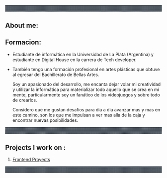 <link href="style.css" rel="stylesheet"></link>

<div aling="center">
    <img src="img/Guardaanim2.gif" alt="Guarda">
</div>



<h2>About me:</h2>

  ## Formacion:
  * Estudiante de informática en la Universidad de La Plata (Argentina) y estudiante en Digital House en la carrera de Tech developer.
  * También tengo una formación profesional en artes plásticas que obtuve al egresar del Bachillerato de Bellas Artes.
 
    
    Soy un apasionado del desarrollo, me encanta dejar volar mi creatividad y utilizar la informática para materializar todo aquello 
    que se crea en mi mente, particularmente soy un fanático de los videojuegos y sobre todo de crearlos.
    
    Considero que me gustan desafios para dia a dia avanzar mas y mas en este camino, son los que me impulsan a ver mas alla de la 
    caja y encontrar nuevas posibilidades.
    
<div aling="center">
    <img src="img/Guardaanim2.gif# alt="Guarda">
</div>
                                               
## Projects I work on :                                              
 
<ol>                                               
 <li> <a href = "https://julianpariss.github.io/Frontend">Frontend Proyects</a> </li>
</ol>                                                                         
<div aling="center">
    <img src="img/Guardaanim2.gif# alt="Guarda">
</div>   

